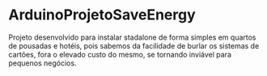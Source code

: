 # ArduinoProjetoSaveEnergy
  Projeto desenvolvido para instalar stadalone de forma simples em quartos de pousadas e hotéis, pois sabemos da facilidade de burlar os sistemas de cartões, fora o elevado custo do mesmo, se tornando inviável para pequenos negócios.
